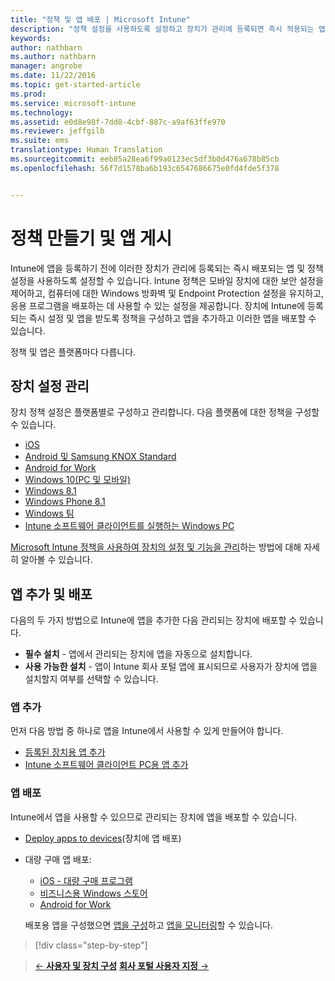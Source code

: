 ```yaml
---
title: "정책 및 앱 배포 | Microsoft Intune"
description: "정책 설정을 사용하도록 설정하고 장치가 관리에 등록되면 즉시 적용되는 앱을 배포할 수 있습니다."
keywords: 
author: nathbarn
ms.author: nathbarn
manager: angrobe
ms.date: 11/22/2016
ms.topic: get-started-article
ms.prod: 
ms.service: microsoft-intune
ms.technology: 
ms.assetid: e0d8e98f-7dd8-4cbf-887c-a9af63ffe970
ms.reviewer: jeffgilb
ms.suite: ems
translationtype: Human Translation
ms.sourcegitcommit: eeb85a28ea6f99a0123ec5df3b0d476a678b85cb
ms.openlocfilehash: 56f7d1578ba6b193c6547686675e0fd4fde5f378


---
```


# <a name="create-policies-and-publish-apps"></a>정책 만들기 및 앱 게시
Intune에 앱을 등록하기 전에 이러한 장치가 관리에 등록되는 즉시 배포되는 앱 및 정책 설정을 사용하도록 설정할 수 있습니다. Intune 정책은 모바일 장치에 대한 보안 설정을 제어하고, 컴퓨터에 대한 Windows 방화벽 및 Endpoint Protection 설정을 유지하고, 응용 프로그램을 배포하는 데 사용할 수 있는 설정을 제공합니다. 장치에 Intune에 등록되는 즉시 설정 및 앱을 받도록 정책을 구성하고 앱을 추가하고 이러한 앱을 배포할 수 있습니다.

정책 및 앱은 플랫폼마다 다릅니다.

## <a name="manage-device-settings"></a>장치 설정 관리

 장치 정책 설정은 플랫폼별로 구성하고 관리합니다. 다음 플랫폼에 대한 정책을 구성할 수 있습니다.

- [iOS](https://docs.microsoft.com/intune/deploy-use/ios-policy-settings-in-microsoft-intune)
- [Android 및 Samsung KNOX Standard](https://docs.microsoft.com/intune/deploy-use/android-policy-settings-in-microsoft-intune)
- [Android for Work](https://docs.microsoft.com/intune/deploy-use/android-for-work-policy-settings-in-microsoft-intune)
- [Windows 10(PC 및 모바일)](https://docs.microsoft.com/intune/deploy-use/windows-10-policy-settings-in-microsoft-intune)
- [Windows 8.1](https://docs.microsoft.com/intune/deploy-use/windows-configuration-policy-settings-in-microsoft-intune)
- [Windows Phone 8.1](https://docs.microsoft.com/intune/deploy-use/windows-phone-8-1-policy-settings-in-microsoft-intune)
- [Windows 팀](https://docs.microsoft.com/intune/deploy-use/windows-team-configuration-policy-settings-in-microsoft-intune)
- [Intune 소프트웨어 클라이언트를 실행하는 Windows PC](https://docs.microsoft.com/intune/deploy-use/policies-to-protect-windows-pcs-in-microsoft-intune)

[Microsoft Intune 정책을 사용하여 장치의 설정 및 기능을 관리](https://docs.microsoft.com/intune/deploy-use/manage-settings-and-features-on-your-devices-with-microsoft-intune-policies)하는 방법에 대해 자세히 알아볼 수 있습니다.

## <a name="add-and-deploy-apps"></a>앱 추가 및 배포

다음의 두 가지 방법으로 Intune에 앱을 추가한 다음 관리되는 장치에 배포할 수 있습니다.
- **필수 설치** - 앱에서 관리되는 장치에 앱을 자동으로 설치합니다.
- **사용 가능한 설치** - 앱이 Intune 회사 포털 앱에 표시되므로 사용자가 장치에 앱을 설치할지 여부를 선택할 수 있습니다.

### <a name="add-apps"></a>앱 추가

먼저 다음 방법 중 하나로 앱을 Intune에서 사용할 수 있게 만들어야 합니다.
- [등록된 장치용 앱 추가](https://docs.microsoft.com/intune/deploy-use/add-apps-for-mobile-devices-in-microsoft-intune)
- [Intune 소프트웨어 클라이언트 PC용 앱 추가](https://docs.microsoft.com/intune/deploy-use/add-apps-for-windows-pcs-in-microsoft-intune)

### <a name="deploy-apps"></a>앱 배포

Intune에서 앱을 사용할 수 있으므로 관리되는 장치에 앱을 배포할 수 있습니다.
- [Deploy apps to devices](https://docs.microsoft.com/intune/deploy-use/deploy-use/deploy-apps-in-microsoft-intune)(장치에 앱 배포)
- 대량 구매 앱 배포:
    - [iOS - 대량 구매 프로그램](https://docs.microsoft.com/intune/deploy-use/manage-ios-apps-you-purchased-through-a-volume-purchase-program-with-microsoft-intune)
    - [비즈니스용 Windows 스토어](https://docs.microsoft.com/intune/deploy-use/manage-apps-you-purchased-from-the-windows-store-for-business-with-microsoft-intune)
    - [Android for Work](https://docs.microsoft.com/en-us/Intune/deploy-use/android-for-work-apps)

    배포용 앱을 구성했으면 [앱을 구성](https://docs.microsoft.com/intune/deploy-use/update-apps-using-microsoft-intune)하고 [앱을 모니터링](https://docs.microsoft.com/intune/deploy-use/monitor-apps-in-microsoft-intune)할 수 있습니다.

>[!div class="step-by-step"]

>[&larr; **사용자 및 장치 구성**](.\start-with-a-paid-subscription-to-microsoft-intune-step-5.md)       [**회사 포털 사용자 지정** &rarr;](.\start-with-a-paid-subscription-to-microsoft-intune-step-7.md)  



<!--HONumber=Dec16_HO2-->


